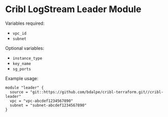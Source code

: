 # Cribl LogStream Leader Module

Variables required:

* `vpc_id`
* `subnet`

Optional variables:

* `instance_type`
* `key_name`
* `sg_ports`

Example usage:

```
module "leader" {
  source = "git::https://github.com/bdalpe/cribl-terraform.git//cribl-leader"
  vpc = "vpc-abcdef1234567890"
  subnet = "subnet-abcdef1234567890"
}
```